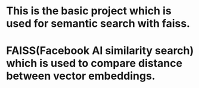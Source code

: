# This is the basic project which is used for semantic search with faiss.
# FAISS(Facebook AI similarity search) which is used to compare distance between vector embeddings.
